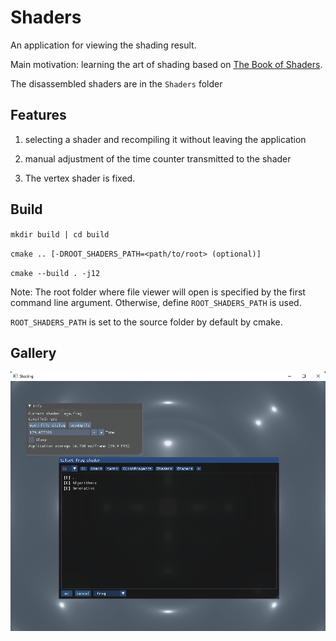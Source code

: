 # Shaders

An application for viewing the shading result. 

Main motivation: learning the art of shading based on [The Book of Shaders](https://thebookofshaders.com/).

The disassembled shaders are in the `Shaders` folder

## Features

1. selecting a shader and recompiling it without leaving the application

2. manual adjustment of the time counter transmitted to the shader

3. The vertex shader is fixed.
   
## Build

`mkdir build | cd build`

`cmake .. [-DROOT_SHADERS_PATH=<path/to/root> (optional)]`

`cmake --build . -j12`

Note: The root folder where file viewer will open is specified by the first command line argument. Otherwise, define `ROOT_SHADERS_PATH` is used.

`ROOT_SHADERS_PATH` is set to the source folder by default by cmake.

## Gallery

![previev](sc.png)